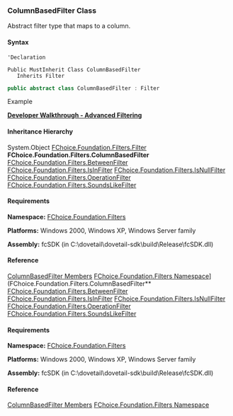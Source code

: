 ### ColumnBasedFilter Class

Abstract filter type that maps to a column.

#### Syntax

```vbnet
'Declaration

Public MustInherit Class ColumnBasedFilter
   Inherits Filter
```

```csharp
public abstract class ColumnBasedFilter : Filter
```

Example

[**Developer Walkthrough - Advanced Filtering**](../articles/walkthroughs/filtering.md)

#### Inheritance Hierarchy

System.Object
[FChoice.Foundation.Filters.Filter](fcSDK~FChoice.Foundation.Filters.Filter.md)
**FChoice.Foundation.Filters.ColumnBasedFilter**
[FChoice.Foundation.Filters.BetweenFilter](fcSDK~FChoice.Foundation.Filters.BetweenFilter.md)
[FChoice.Foundation.Filters.IsInFilter](fcSDK~FChoice.Foundation.Filters.IsInFilter.md)
[FChoice.Foundation.Filters.IsNullFilter](fcSDK~FChoice.Foundation.Filters.IsNullFilter.md)
[FChoice.Foundation.Filters.OperationFilter](fcSDK~FChoice.Foundation.Filters.OperationFilter.md)
[FChoice.Foundation.Filters.SoundsLikeFilter](fcSDK~FChoice.Foundation.Filters.SoundsLikeFilter.md)

#### Requirements

**Namespace:** [FChoice.Foundation.Filters](fcSDK~FChoice.Foundation.Filters_namespace.md)

**Platforms:** Windows 2000, Windows XP, Windows Server family

**Assembly:** fcSDK (in C:\\dovetail\\dovetail-sdk\\build\\Release\\fcSDK.dll)

#### Reference

[ColumnBasedFilter Members](fcSDK~FChoice.Foundation.Filters.ColumnBasedFilter_members.md)
[FChoice.Foundation.Filters Namespace](fcSDK~FChoice.Foundation.Filters_namespace.md)](FChoice.Foundation.Filters.ColumnBasedFilter**
[FChoice.Foundation.Filters.BetweenFilter](fcSDK~FChoice.Foundation.Filters.BetweenFilter.md)
[FChoice.Foundation.Filters.IsInFilter](fcSDK~FChoice.Foundation.Filters.IsInFilter.md)
[FChoice.Foundation.Filters.IsNullFilter](fcSDK~FChoice.Foundation.Filters.IsNullFilter.md)
[FChoice.Foundation.Filters.OperationFilter](fcSDK~FChoice.Foundation.Filters.OperationFilter.md)
[FChoice.Foundation.Filters.SoundsLikeFilter](fcSDK~FChoice.Foundation.Filters.SoundsLikeFilter.md)

#### Requirements

**Namespace:** [FChoice.Foundation.Filters](fcSDK~FChoice.Foundation.Filters_namespace.md)

**Platforms:** Windows 2000, Windows XP, Windows Server family

**Assembly:** fcSDK (in C:\\dovetail\\dovetail-sdk\\build\\Release\\fcSDK.dll)

#### Reference

[ColumnBasedFilter Members](fcSDK~FChoice.Foundation.Filters.ColumnBasedFilter_members.md)
[FChoice.Foundation.Filters Namespace](fcSDK~FChoice.Foundation.Filters_namespace.md)
